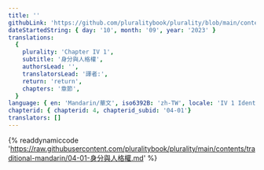 ```yaml
---
title: ''
githubLink: 'https://github.com/pluralitybook/plurality/blob/main/contents/traditional-mandarin/04-01-身分與人格權.md'
dateStartedString: { day: '10', month: '09', year: '2023' }
translations:
  {
    plurality: 'Chapter IV 1',
    subtitle: '身分與人格權',
    authorsLead: '',
    translatorsLead: '譯者:',
    return: 'return',
    chapters: '章節',
  }
language: { en: 'Mandarin/華文', iso6392B: 'zh-TW', locale: 'IV 1 Identity and Personhood' }
chapterid: { chapterid: 4, chapterid_subid: '04-01'}
translators: []
---
```

{% readdynamiccode 'https://raw.githubusercontent.com/pluralitybook/plurality/main/contents/traditional-mandarin/04-01-身分與人格權.md' %}